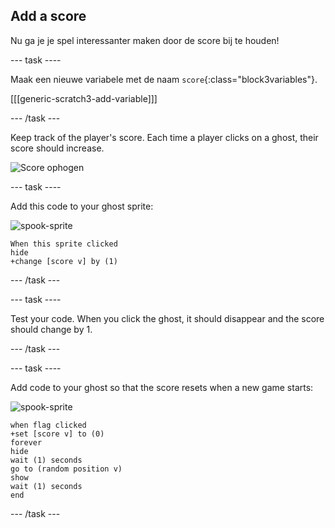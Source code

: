 ## Add a score

Nu ga je je spel interessanter maken door de score bij te houden!

\--- task \----

Maak een nieuwe variabele met de naam `score`{:class="block3variables"}.

[[[generic-scratch3-add-variable]]]

\--- /task \---

Keep track of the player's score. Each time a player clicks on a ghost, their score should increase.

![Score ophogen](images/ghost-score-test.png)

\--- task \----

Add this code to your ghost sprite:

![spook-sprite](images/ghost-sprite.png)

```blocks3
When this sprite clicked
hide
+change [score v] by (1)
```

\--- /task \---

\--- task \----

Test your code. When you click the ghost, it should disappear and the score should change by 1.

\--- /task \---

\--- task \----

Add code to your ghost so that the score resets when a new game starts:

![spook-sprite](images/ghost-sprite.png)

```blocks3
when flag clicked
+set [score v] to (0)
forever
hide
wait (1) seconds
go to (random position v)
show
wait (1) seconds
end
```

\--- /task \---
